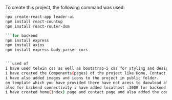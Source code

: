 To create this project, the following command was used:

```bash
npx create-react-app leader-ai
npm install react-countup
npm install react-router-dom

```for backend
npm install express
npm install axios
npm install express body-parser cors


```used of
i have used telwin css as well as bootstrap-5 css for styling and design which have put in public folder on that index.js file in header tag
i have created the Components(pages) of the project like Home, Contact, and then access it to loads easily
i have also added images and icons to the project in public folder.
on template which you have provided there have not acess to daowload all images and video so i have used different images for designing
also for backend connectivity i have added localhost :3000 for backend and 3001 for frontend and mongodb localhost string for database connectivity in contact.js componet
i have created home(index) page and contact page and also added the contact form in contact.js file

